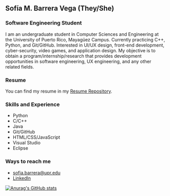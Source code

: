 ## Sofía M. Barrera Vega (They/She)
### Software Engineering Student

I am an undergraduate student in Computer Sciences and Engineering at the University of Puerto Rico, Mayagüez Campus. Currently practicing C++, Python, and Git/GitHub. Interested in UI/UX design, front-end development, cyber-security, video games, and application design. My objective is to obtain a program/internship/research that provides development opportunities in software engineering, UX engineering, and any other related fields.

### Resume
You can find my resume in my [Resume Repository](https://github.com/smbv/My-Resumes).

### Skills and Experience
- Python
- C/C++
- Java
- Git/GitHub
- HTML/CSS/JavaScript
- Visual Studio
- Eclipse

### Ways to reach me
- sofia.barrera@upr.edu
- [LinkedIn](https://www.linkedin.com/in/smbv)

[![Anurag's GitHub stats](https://github-readme-stats.vercel.app/api?username=smbv&theme=tokyonight)](https://github.com/smbv/github-readme-stats)


